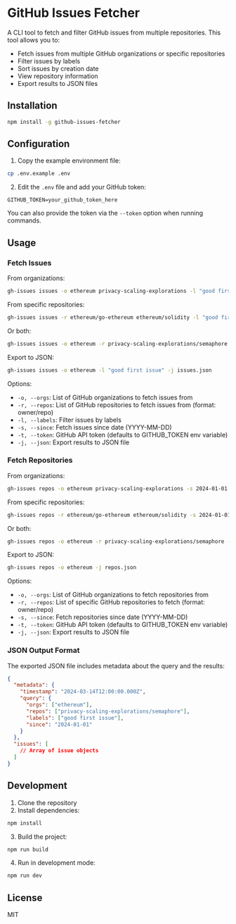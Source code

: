 # GitHub Issues Fetcher

A CLI tool to fetch and filter GitHub issues from multiple repositories. This tool allows you to:
- Fetch issues from multiple GitHub organizations or specific repositories
- Filter issues by labels
- Sort issues by creation date
- View repository information
- Export results to JSON files

## Installation

```bash
npm install -g github-issues-fetcher
```

## Configuration

1. Copy the example environment file:
```bash
cp .env.example .env
```

2. Edit the `.env` file and add your GitHub token:
```env
GITHUB_TOKEN=your_github_token_here
```

You can also provide the token via the `--token` option when running commands.

## Usage

### Fetch Issues

From organizations:
```bash
gh-issues issues -o ethereum privacy-scaling-explorations -l "good first issue" "help wanted" -s 2024-01-01
```

From specific repositories:
```bash
gh-issues issues -r ethereum/go-ethereum ethereum/solidity -l "good first issue" -s 2024-01-01
```

Or both:
```bash
gh-issues issues -o ethereum -r privacy-scaling-explorations/semaphore -l "good first issue" -s 2024-01-01
```

Export to JSON:
```bash
gh-issues issues -o ethereum -l "good first issue" -j issues.json
```

Options:
- `-o, --orgs`: List of GitHub organizations to fetch issues from
- `-r, --repos`: List of GitHub repositories to fetch issues from (format: owner/repo)
- `-l, --labels`: Filter issues by labels
- `-s, --since`: Fetch issues since date (YYYY-MM-DD)
- `-t, --token`: GitHub API token (defaults to GITHUB_TOKEN env variable)
- `-j, --json`: Export results to JSON file

### Fetch Repositories

From organizations:
```bash
gh-issues repos -o ethereum privacy-scaling-explorations -s 2024-01-01
```

From specific repositories:
```bash
gh-issues repos -r ethereum/go-ethereum ethereum/solidity -s 2024-01-01
```

Or both:
```bash
gh-issues repos -o ethereum -r privacy-scaling-explorations/semaphore -s 2024-01-01
```

Export to JSON:
```bash
gh-issues repos -o ethereum -j repos.json
```

Options:
- `-o, --orgs`: List of GitHub organizations to fetch repositories from
- `-r, --repos`: List of specific GitHub repositories to fetch (format: owner/repo)
- `-s, --since`: Fetch repositories since date (YYYY-MM-DD)
- `-t, --token`: GitHub API token (defaults to GITHUB_TOKEN env variable)
- `-j, --json`: Export results to JSON file

### JSON Output Format

The exported JSON file includes metadata about the query and the results:

```json
{
  "metadata": {
    "timestamp": "2024-03-14T12:00:00.000Z",
    "query": {
      "orgs": ["ethereum"],
      "repos": ["privacy-scaling-explorations/semaphore"],
      "labels": ["good first issue"],
      "since": "2024-01-01"
    }
  },
  "issues": [
    // Array of issue objects
  ]
}
```

## Development

1. Clone the repository
2. Install dependencies:
```bash
npm install
```

3. Build the project:
```bash
npm run build
```

4. Run in development mode:
```bash
npm run dev
```

## License

MIT 